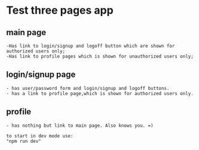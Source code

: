 # Test three pages app

## main page

    -Has link to login/signup and logoff button which are shown for authorized users only;
    -Has link to profile pages which is shown for unauthorized users only;

## login/signup page

    - has user/password form and login/signup and logoff buttons.
    - has a link to profile page,which is shown for authorized users only.

## profile

    - has nothing but link to main page. Also knows you. =)

    to start in dev mode use:
    "npm run dev"


